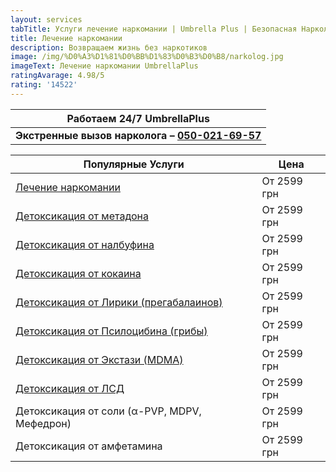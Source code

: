 ```yaml
---
layout: services
tabTitle: Услуги лечение наркомании | Umbrella Plus | Безопасная Наркология
title: Лечение наркомании
description: Возвращаем жизнь без наркотиков
image: /img/%D0%A3%D1%81%D0%BB%D1%83%D0%B3%D0%B8/narkolog.jpg
imageText: Лечение наркомании UmbrellaPlus
ratingAvarage: 4.98/5
rating: '14522'
---
```


| Работаем 24/7 UmbrellaPlus                                       |
| ---------------------------------------------------------------- |
| **Экстренные вызов нарколога – [050-021-69-57](tel:0500216957)** |

| Популярные Услуги                                           | Цена        |
| ----------------------------------------------------------- | ----------- |
| [Лечение наркомании](lechenie-narkomanii)                   | От 2599 грн |
| [Детоксикация от метадона](detox-ot-metadona)               | От 2599 грн |
| [Детоксикация от налбуфина](detox-ot-nalbufina)             | От 2599 грн |
| [Детоксикация от кокаина](detox-ot-kokaina)                 | От 2599 грн |
| [Детоксикация от Лирики (прегабалаинов)](detox-ot-liriki)   | От 2599 грн |
| [Детоксикация от Псилоцибина (грибы)](detox-ot-psilocibina) | От 2599 грн |
| [Детоксикация от Экстази (MDMA)](detox-ot-mdma)             | От 2599 грн |
| [Детоксикация от ЛСД](detox-ot-lsd)                         | От 2599 грн |
| Детоксикация от соли (α-PVP, MDPV, Мефедрон)                | От 2599 грн |
| Детоксикация от амфетамина                                  | От 2599 грн |

